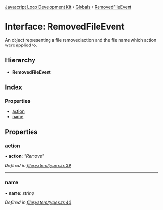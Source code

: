 [Javascript Loop Development Kit](../README.md) › [Globals](../globals.md) › [RemovedFileEvent](removedfileevent.md)

# Interface: RemovedFileEvent

An object representing a file removed action and the file name which action were applied to.

## Hierarchy

* **RemovedFileEvent**

## Index

### Properties

* [action](removedfileevent.md#action)
* [name](removedfileevent.md#name)

## Properties

###  action

• **action**: *"Remove"*

*Defined in [filesystem/types.ts:39](https://github.com/open-olive/loop-development-kit/blob/ba5f0aac/ldk/javascript/src/filesystem/types.ts#L39)*

___

###  name

• **name**: *string*

*Defined in [filesystem/types.ts:40](https://github.com/open-olive/loop-development-kit/blob/ba5f0aac/ldk/javascript/src/filesystem/types.ts#L40)*
